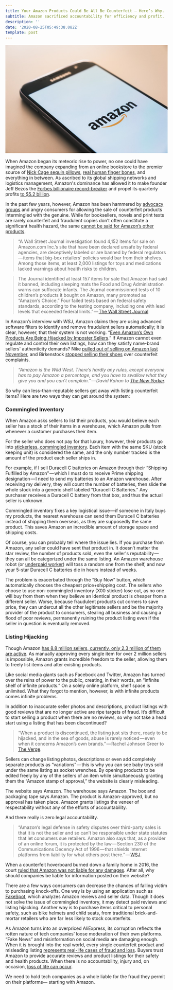 ```yaml
---
title: Your Amazon Products Could Be All Be Counterfeit — Here’s Why.
subtitle: Amazon sacrificed accountability for efficiency and profit.
description: ''
date: '2020-08-25T05:49:38.082Z'
template: post
---
```


![](./0__xGI8Jqhk8YJtALjZ.jpg)

When Amazon began its meteoric rise to power, no one could have imagined the company expanding from an online bookstore to the premier source of [Nick Cage sequin pillows](https://www.amazon.com/Xiaowli-Mermaid-Nicolas-Reversible-Decorative/dp/B07HH31Y4W/ref=sr_1_11?dchild=1&keywords=weird+stuff&qid=1598326816&sr=8-11), [real human finger bones](https://www.amazon.com/gp/product/B00N1XM6TQ/ref=as_li_tl?ie=UTF8&camp=1789&creative=9325&creativeASIN=B00N1XM6TQ&linkCode=as2&tag=eathnoth06-20&linkId=4798e204153739d4a45212f6a385c0ab), and everything in between. As ascribed to its global shipping networks and logistics management, Amazon's dominance has allowed it to make founder Jeff Bezos the [Forbes billionaire record-breaker](https://www.forbes.com/sites/angelauyeung/2020/08/18/jeff-bezos-ends-day-with-an-all-time-high-net-worth-of-1978-billion/#:~:text=Jeff%20Bezos%2C%20founder%20and%20CEO,four%20decades%20of%20tracking%20billionaires.) and propel its quarterly profits [to $5.2 billion](https://www.geekwire.com/2020/amazon-doubles-quarterly-profits-5-2b-crushes-wall-streets-expectations-highly-unusual-quarter/#:~:text=Amazon%20posted%20%245.2%20billion%20in,billion%20on%20COVID%2D19%20initiatives.).

In the past few years, however, Amazon has been hammered by [advocacy groups](https://www.fool.com/investing/2019/10/12/amazon-has-a-notorious-counterfeit-problem.aspx) and angry consumers for allowing the sale of counterfeit products intermingled with the genuine. While for booksellers, novels and print texts are rarely counterfeit and fraudulent copies don’t often constitute a significant health hazard, the same [cannot be said for Amazon’s other products](https://themarkup.org/banned-bounty/2020/06/18/how-we-investigated-banned-items-on-amazon-com).

> “A Wall Street Journal investigation found 4,152 items for sale on Amazon.com Inc.’s site that have been declared unsafe by federal agencies, are deceptively labeled or are banned by federal regulators — items that big-box retailers’ policies would bar from their shelves. Among those items, at least 2,000 listings for toys and medications lacked warnings about health risks to children.

> The Journal identified at least 157 items for sale that Amazon had said it banned, including sleeping mats the Food and Drug Administration warns can suffocate infants. The Journal commissioned tests of 10 children’s products it bought on Amazon, many promoted as “Amazon’s Choice.” Four failed tests based on federal safety standards, according to the testing company, including one with lead levels that exceeded federal limits.” — [The Wall Street Journal](https://www.wsj.com/articles/amazon-has-ceded-control-of-its-site-the-result-thousands-of-banned-unsafe-or-mislabeled-products-11566564990)

In Amazon’s interview with _WSJ_, Amazon claims they are using advanced software filters to identify and remove fraudulent sellers automatically; it is clear, however, that their system is not working. “[Even Amazon’s Own Products Are Being Hijacked by Imposter Sellers](https://www.theverge.com/2019/8/29/20837359/amazon-basics-fake-sellers-imposters-third-party-marketplace).” If Amazon cannot even regulate and control their own listings, how can they satisfy name-brand sellers' authenticity demands? Nike [pulled out of selling on Amazon last November](https://www.bloomberg.com/news/articles/2019-11-13/nike-will-end-its-pilot-project-selling-products-on-amazon-site), and Birkenstock [stopped selling their shoes](https://www.newyorker.com/magazine/2019/10/21/is-amazon-unstoppable) over counterfeit complaints.

> _“Amazon is the Wild West. There’s hardly any rules, except everyone has to pay Amazon a percentage, and you have to swallow what they give you and you can’t complain.” — David Kahan to_ [_The New Yorker_](https://www.newyorker.com/magazine/2019/10/21/is-amazon-unstoppable)_._

So why can less-than-reputable sellers get away with listing counterfeit items? Here are two ways they can get around the system:

### Commingled Inventory

When Amazon asks sellers to list their products, you would believe each seller has a stock of their items in a warehouse, which Amazon pulls from whenever a customer purchases their item.

For the seller who does not pay for that luxury, however, their products go into [stickerless, commingled inventory](https://feedvisor.com/university/stickerless-commingled-inventory/). Each item with the same SKU (stock keeping unit) is considered the same, and the only number tracked is the amount of the product each seller ships in.

For example, if I sell Duracell C batteries on Amazon through their “Shipping Fulfilled by Amazon” — which I must do to receive Prime shipping designation — I need to send my batteries to an Amazon warehouse. After receiving my delivery, they will count the number of batteries, then slide the whole stock into a generic shelf labeled “Duracell C Batteries.” Any purchaser receives a Duracell C battery from that box, and thus the actual seller is unknown.

Commingled inventory fixes a key logistical issue — if someone in Italy buys my products, the nearest warehouse can send them Duracell C batteries instead of shipping them overseas, as they are supposedly the same product. This saves Amazon an incredible amount of storage space and shipping costs.

Of course, you can probably tell where the issue lies. If you purchase from Amazon, any seller could have sent that product in. It doesn’t matter the star review, the number of products sold, even the seller's reputability — they can all be categorized under the same listing. An Amazon warehouse robot (or [underpaid worker](https://www.theguardian.com/technology/2020/feb/05/amazon-workers-protest-unsafe-grueling-conditions-warehouse)) will toss a random one from the shelf, and now your 5-star Duracell C batteries die in hours instead of weeks.

The problem is exacerbated through the “Buy Now” button, which automatically chooses the cheapest price+shipping cost. The sellers who choose to use non-commingled inventory (X00 sticker) lose out, as no one will buy from them when they believe an identical product is cheaper from a different seller. Worse, because fraudulent products cut corners to save price, they can undercut all the other legitimate sellers and be the majority provider of the product to consumers, stealing all business and causing a flood of poor reviews, permanently ruining the product listing even if the seller in question is eventually removed.

### Listing Hijacking

Though Amazon [has 8.8 million sellers, currently, only 2.3 million of them are active](https://www.marketplacepulse.com/amazon/number-of-sellers). As manually approving every single item for over 2 million sellers is impossible, Amazon grants incredible freedom to the seller, allowing them to freely list items and alter existing products.

Like social media giants such as Facebook and Twitter, Amazon has turned over the reins of power to the public, creating, in their words, an “infinite shelf of infinite products.” On a solely online platform, shelf space is unlimited. What they forgot to mention, however, is with infinite products comes infinite problems.

In addition to inaccurate seller photos and descriptions, product listings with good reviews that are no longer active are ripe targets of fraud. It’s difficult to start selling a product when there are no reviews, so why not take a head start using a listing that has been discontinued?

> “When a product is discontinued, the listing just sits there, ready to be hijacked, and in the sea of goods, abuse is rarely noticed — even when it concerns Amazon’s own brands.” — Rachel Johnson Greer to [The Verge](https://www.theverge.com/2019/8/29/20837359/amazon-basics-fake-sellers-imposters-third-party-marketplace).

Sellers can change listing photos, descriptions or even add completely separate products as “variations” — this is why you can see baby toys sold under the same listing as socket wrenches. By opening products to be edited freely by any of the sellers of an item while simultaneously granting them the “Amazon stamp of approval,” the website is clearly misleading.

The website says Amazon. The warehouse says Amazon. The box and packaging tape says Amazon. The product is Amazon-approved, but no approval has taken place. Amazon grants listings the veneer of respectability without any of the efforts of accountability.

And there really is zero legal accountability.

> “Amazon’s legal defense in safety disputes over third-party sales is that it is not the seller and so can’t be responsible under state statutes that let consumers sue retailers. Amazon also says that, as a provider of an online forum, it is protected by the law — Section 230 of the Communications Decency Act of 1996 — that shields internet platforms from liability for what others post there.” — [WSJ](https://www.wsj.com/articles/amazon-has-ceded-control-of-its-site-the-result-thousands-of-banned-unsafe-or-mislabeled-products-11566564990).

When a counterfeit hoverboard burned down a family home in 2016, the court [ruled that Amazon was not liable for any damages](https://www.cnbc.com/2018/06/02/amazon-not-liable-for-exploding-hoverboard-marketplace-argument-wins.html). After all, why should companies be liable for information posted on their website?

There are a few ways consumers can decrease the chances of falling victim to purchasing knock-offs. One way is by using an application such as [FakeSpot](https://www.fakespot.com/), which analyzes Amazon reviews and seller data. Though it does not solve the issue of commingled inventory, it may detect paid reviews and listing hijacking. Another way is to purchase items critical to personal safety, such as bike helmets and child seats, from traditional brick-and-mortar retailers who are far less likely to stock counterfeits.

As Amazon turns into an overpriced AliExpress, its corruption reflects the rotten nature of tech companies’ loose moderation of their own platforms. “Fake News” and misinformation on social media are damaging enough. When it is brought into the real world, every single counterfeit product and misleading listing [represents real-life cases of fraud and loss](https://www.theatlantic.com/technology/archive/2018/04/amazon-may-have-a-counterfeit-problem/558482/). Buyers trust Amazon to provide accurate reviews and product listings for their safety and health products. When there is no accountability, injury and, on occasion, [loss of life can occur](https://thecounterfeitreport.com/press_release_details.php?date=2019-10-09&id=854).

We need to hold tech companies as a whole liable for the fraud they permit on their platforms— starting with Amazon.